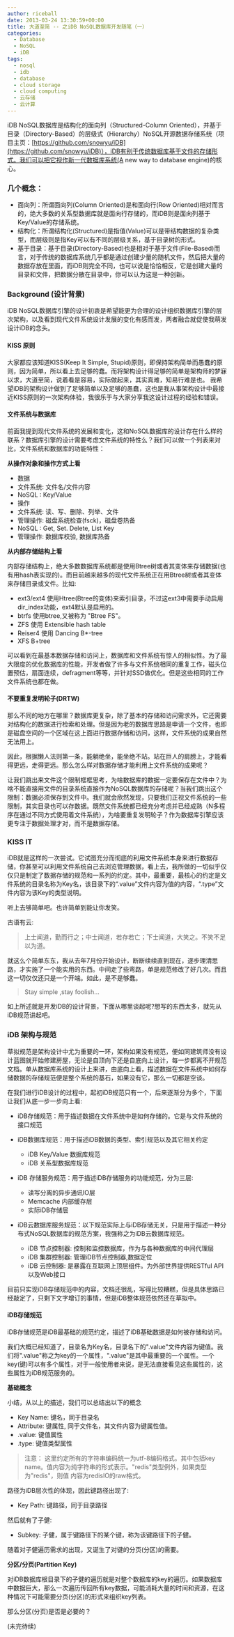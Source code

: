 ```yaml
---
author: riceball
date: 2013-03-24 13:30:59+00:00
title: 大道至简 -- 之iDB NoSQL数据库开发随笔（一）
categories:
  - Database
  - NoSQL
  - iDB
tags:
  - nosql
  - idb
  - database
  - cloud storage
  - cloud computing
  - 云存储
  - 云计算
---
```


iDB NoSQL数据库是结构化的面向列（Structured-Column Oriented），并基于目录（Directory-Based）的层级式（Hierarchy）NoSQL开源数据存储系统（项目主页：[https://github.com/snowyu/iDB](https://github.com/snowyu/iDB)），iDB有别于传统数据库基于文件的存储形式。我们可以把它视作新一代数据库系统(A new way to database engine)的核心。


### 几个概念：

* 面向列：所谓面向列(Column Oriented)是和面向行(Row Oriented)相对而言的，绝大多数的关系型数据库就是面向行存储的，而iDB则是面向列基于Key/Value的存储系统。
* 结构化：所谓结构化(Structured)是指值(Value)可以是带结构数据的复杂类型，而层级则是指Key可以有不同的层级关系，基于目录树的形式。
* 基于目录：基于目录(Directory-Based)也是相对于基于文件(File-Based)而言，对于传统的数据库系统几乎都是通过创建少量的随机文件，然后把大量的数据存放在里面，而iDB则完全不同，也可以说是恰恰相反，它是创建大量的目录和文件，把数据分散在目录中，你可以认为这是一种创新。


### Background (设计背景)


iDB NoSQL数据库引擎的设计初衷是希望能更为合理的设计组织数据库引擎的层次架构，以及看到现代文件系统设计发展的变化有感而发，两者融合就促使我萌发设计iDB的念头。


#### KISS 原则


大家都应该知道KISS(Keep It Simple, Stupid)原则，即保持架构简单而愚蠢的原则，因为简单，所以看上去足够的蠢。而将架构设计得足够的简单是架构师的梦寐以求，大道至简，说着看是容易，实际做起来，其实真难，知易行难是也。
我希望iDB的架构设计做到了足够简单以及足够的愚蠢，这也是我从事架构设计中最接近KISS原则的一次架构体验，我很乐于与大家分享我这设计过程的经验和错误。


#### 文件系统与数据库


前面我提到现代文件系统的发展和变化，这和NoSQL数据库的设计存在什么样的联系？数据库引擎的设计需要考虑文件系统的特性么？我们可以做一个列表来对比，文件系统和数据库的功能特性：

**从操作对象和操作方式上看**

* 数据
* 文件系统: 文件名/文件内容
* NoSQL : Key/Value
* 操作
* 文件系统: 读、写、删除、列举、文件
* 管理操作: 磁盘系统检查(fsck)，磁盘卷热备
* NoSQL : Get, Set. Delete, List Key
* 管理操作: 数据库校验, 数据库热备


**从内部存储结构上看**

内部存储结构上，绝大多数数据库系统都是使用Btree树或者其变体来存储数据(也有用hash表实现的)。而目前越来越多的现代文件系统正在用Btree树或者其变体来存储目录或文件。比如:


* ext3/ext4 使用Htree(Btree的变体)来索引目录，不过这ext3中需要手动启用dir_index功能，ext4默认是启用的。
* btrfs 使用btree,又被称为 "Btree FS"。
* ZFS 使用 Extensible hash table
* Reiser4 使用 Dancing B\*-tree
* XFS B+tree


可以看到在最基本数据存储和访问上，数据库和文件系统有惊人的相似性。为了最大限度的优化数据库的性能，开发者做了许多与文件系统相同的重复工作，磁头位置预估，扇面连续，defragment等等，并针对SSD做优化。但是这些相同的工作文件系统也都在做。


#### 不要重复发明轮子(DRTW)


那么不同的地方在哪里？数据库更复杂，除了基本的存储和访问需求外，它还需要对结构化的数据进行检索和处理。但是因为老的数据库思路是申请一个文件，也即是磁盘空间的一个区域在这上面进行数据存储和访问，这样，文件系统的成果自然无法用上。

因此，根据懒人法则第一条，能躺绝坐，能坐绝不站。站在巨人的肩膀上，才能看得更远，走得更远。那么怎么样对数据存储才能利用上文件系统的成果呢？

让我们跳出来文件这个限制框框思考，为啥数据库的数据一定要保存在文件中？为啥不能直接用文件的目录系统直接作为NoSQL数据库的存储呢？当我们跳出这个限制：数据必须保存到文件中。我们就会欣然发现，只要我们正视文件系统的一些限制，其实目录也可以存数据。既然文件系统都已经充分考虑并已经成熟（N多程序在通过不同方式使用着文件系统），为啥要重复发明轮子？作为数据库引擎应该更专注于数据处理才对，而不是数据存储。


### KISS IT


iDB就是这样的一次尝试。它试图充分而彻底的利用文件系统本身来进行数据存储，你甚至可以利用文件系统自己去浏览管理数据，看上去，我所做的一切似乎仅仅只是制定了数据存储的规范和一系列的约定。其中，最重要，最核心的约定是文件系统的目录名称为Key名，该目录下的“.value”文件内容为值的内容，“.type”文件内容为该Key的类型说明。

听上去够简单吧。也许简单到能让你发笑。

古语有云:

>上士闻道，勤而行之；中士闻道，若存若亡；下士闻道，大笑之。不笑不足以为道。


就这么个简单东东，我从去年7月份开始设计，断断续续直到现在，逐步理清思路，才实施了一个能实用的东西。中间走了些弯路，单是规范修改了好几次。而且这一切仅仅还只是一个开端。如此，是不是够蠢。


>Stay simple ,stay foolish...


如上所述就是开发iDB的设计背景，下面从哪里谈起呢?想写的东西太多，就先从iDB规范讲起吧。

### iDB 架构与规范


草拟规范是架构设计中尤为重要的一环，架构如果没有规范，便如同建筑师没有设计蓝图就开始修建房屋，无论是自顶向下还是自底向上设计，每一步都离不开规范文档。单从数据库系统的设计上来讲，由底向上看，描述数据在文件系统中如何存储数据的存储规范便是整个系统的基石，如果没有它，那么一切都是空谈。

在我们进行iDB设计的过程中，起初iDB规范只有一个，后来逐渐分为多个，下面让我们从底一步一步向上看:


* iDB存储规范：用于描述数据在文件系统中是如何存储的。它是与文件系统的接口规范
* iDB数据库规范：用于描述iDB数据的类型、索引规范以及其它相关约定
  * iDB Key/Value 数据库规范
  * iDB 关系型数据库规范
* iDB 存储服务规范：用于描述iDB存储服务的功能规范，分为三层:
  * 读写分离的异步通讯IO层
  * Memcache 内部缓存层
  * 实际iDB存储层



* iDB云数据库服务规范：以下规范实际上与iDB存储无关，只是用于描述一种分布式NoSQL数据库的规范方案，我强称之为iDB云数据库规范。
  * iDB 节点控制器: 控制和监控数据库，作为与各种数据库的中间代理层
  * iDB 集群控制器: 管理iDB节点控制器,数据定位
  * iDB 云控制器: 是暴露在互联网上顶层组件。为外部世界提供RESTful API以及Web接口




目前只实现iDB存储规范中的内容，文档还很乱，写得比较糟糕，但是具体思路已经敲定了，只剩下文字增订的事情，但是iDB整体规范依然还在草拟中。


#### iDB存储规范


iDB存储规范是iDB最基础的规范约定，描述了iDB基础数据是如何被存储和访问。

我们大概已经知道了，目录名为Key名，目录名下的".value"文件内容为键值。我们将".value"称之为key的一个属性，".value"是其中最重要的一个属性。一个
key(键)可以有多个属性，对于一般使用者来说，是无法直接看见这些属性的，这些属性为iDB规范服务的。

**基础概念**

小结，从以上的描述，我们可以总结出以下的概念


* Key Name: 键名，同于目录名
* Attribute: 键属性, 同于文件名，其文件内容为键属性值。
* .value: 键值属性
* .type: 键值类型属性

> 注意： 这里约定所有的字符串编码统一为utf-8编码格式。其中包括key name。值内容为纯字符串的形式表示。"redis"类型例外，如果类型为"redis"，则值
内容为redisIO的raw格式。


路径为iDB层次性的体现，因此键路径出现了:


* Key Path: 键路径，同于目录路径

然后就有了子健:

* Subkey: 子健，属于键路径下的某个键，称为该键路径下的子健。


随着对子健遍历需求的出现，又诞生了对键的分页(分区)的需要。

**分区/分页(Partition Key)**

对iDB数据库根目录下的子健的遍历就是对整个数据库的key的遍历。如果数据库中数据巨大，那么一次遍历传回所有key数据，可能消耗大量的时间和资源，在这种情况下可能需要分页(分区)的形式来组织key列表。

那么分区(分页)是否是必要的？


(未完待续)
